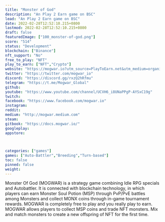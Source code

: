 ```yaml
---
title: "Monster of God"
description: "An Play 2 Earn game on BSC"
lead: "An Play 2 Earn game on BSC"
date: 2022-02-28T12:52:10.215+0800
lastmod: 2022-02-28T12:52:10.215+0800
draft: false
featuredImage: ["100_monster-of-god.png"]
score: "514"
status: "Development"
blockchain: ["Binance"]
nft_support: "No"
free_to_play: "NFT"
play_to_earn: ["NFT","Crypto"]
website: "https://mogwar.io?utm_source=PlayToEarn.net&utm_medium=organic&utm_campaign=gamepage"
twitter: "https://twitter.com/mogwar_io"
discord: "https://discord.gg/rxzQ2hRfmu"
telegram: "https://t.me/Mogwar_Global"
github: 
youtube: "https://www.youtube.com/channel/UCVH6_i8UNaPPgP-AYSxC19g"
twitch: 
facebook: "https://www.facebook.com/mogwar.io"
instagram: 
reddit: 
medium: "http://mogwar.medium.com"
steam: 
gitbook: "https://docs.mogwar.io/"
googleplay: 
appstore: 

  
    
categories: ["games"]
games: ["Auto-Battler","Breeding","Turn-based"]
toc: false
pinned: false
weight: 
---
```

Monster Of God (MOGWAR) is a strategy game combining Idle RPG specials and Autobattler. It is connected with blockchain technology, in which players can earn Monster Soul Potion (MSP) through PvP/PvE battles among Monsters and collect MONX coins through in-game tournament rewards. MOGWAR is completely free to play and you really play to earn. MOGWAR allows players to collect MSP coins and trade NFT monsters. Mix and match monsters to create a new offspring of NFT for the first time.